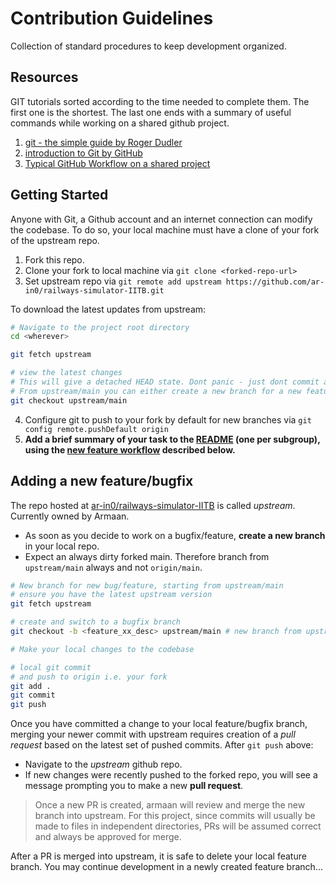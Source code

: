 # Contribution Guidelines
Collection of standard procedures to keep development organized.

## Resources
GIT tutorials sorted according to the time needed to complete them. The first one is the shortest. The last one ends with a summary of
useful commands while working on a shared github project.
1. [git - the simple guide by Roger Dudler](https://rogerdudler.github.io/git-guide/)  
2. [introduction to Git by GitHub](https://docs.github.com/en/get-started/git-basics/set-up-git)
3. [Typical GitHub Workflow on a shared project](https://neval8.wordpress.com/2013/07/07/en-typical-workflow-with-github-on-shared-project/)  

## Getting Started
Anyone with Git, a Github account and an internet connection can modify the codebase. To do so, your local machine must have a clone of your fork of the upstream repo. 
1. Fork this repo.  
2. Clone your fork to local machine via `git clone <forked-repo-url>`  
3. Set upstream repo via `git remote add upstream https://github.com/ar-in0/railways-simulator-IITB.git`  

To download the latest updates from upstream:
```bash
# Navigate to the project root directory
cd <wherever>

git fetch upstream

# view the latest changes
# This will give a detached HEAD state. Dont panic - just dont commit any changes to upstream/main
# From upstream/main you can either create a new branch for a new feature, or return to origin/main
git checkout upstream/main 
```
4. Configure git to push to your fork by default for new branches via `git config remote.pushDefault origin`  
5. **Add a brief summary of your task to the [README](README.md) (one per subgroup), using the [new feature workflow](#adding-a-new-featurebugfix) described below.**

## Adding a new feature/bugfix
The repo hosted at [ar-in0/railways-simulator-IITB](https://github.com/ar-in0/railways-simulator-IITB) is called *upstream*. Currently owned by Armaan.
- As soon as you decide to work on a bugfix/feature, **create a new branch** in your local repo. 
- Expect an always dirty forked main. Therefore branch from `upstream/main` always and not `origin/main`.

```bash
# New branch for new bug/feature, starting from upstream/main
# ensure you have the latest upstream version
git fetch upstream

# create and switch to a bugfix branch
git checkout -b <feature_xx_desc> upstream/main # new branch from upstream/main

# Make your local changes to the codebase

# local git commit
# and push to origin i.e. your fork
git add .
git commit 
git push
```

Once you have committed a change to your local feature/bugfix branch, 
merging your newer commit with upstream requires creation of a *pull request* based on the 
latest set of pushed commits. After `git push` above:
- Navigate to the *upstream* github repo.
- If new changes were recently pushed to the forked repo, 
you will see a message prompting you to make a new **pull request**.

> Once a new PR is created, armaan will review and merge the new branch into upstream. For this project, since commits will usually be made to
> files in independent directories, PRs will be assumed correct and always be approved for merge.

After a PR is merged into upstream, it is safe to delete your local feature branch. You may continue development in a newly created feature branch...
